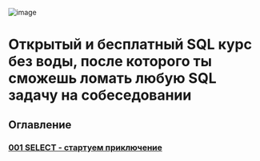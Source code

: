 ![image](https://github.com/user-attachments/assets/d4eea93d-6f6c-48dc-a1fc-03744545f9d0)

# Открытый и бесплатный SQL курс без воды, после которого ты сможешь ломать любую SQL задачу на собеседовании 

## Оглавление
### [001 SELECT - стартуем приключение](https://github.com/EliasGreen/SQL-Interview-Course/blob/main/course/001%20SELECT.md)

